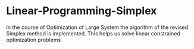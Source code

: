 # Linear-Programming-Simplex
In the course of Optimization of Large System the algorithm of the revised Simplex method is implemented. This helps us solve linear constrained optimization problems
